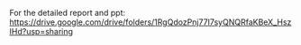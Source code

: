 For the detailed report and ppt: https://drive.google.com/drive/folders/1RgQdozPnj77I7syQNQRfaKBeX_HszIHd?usp=sharing
